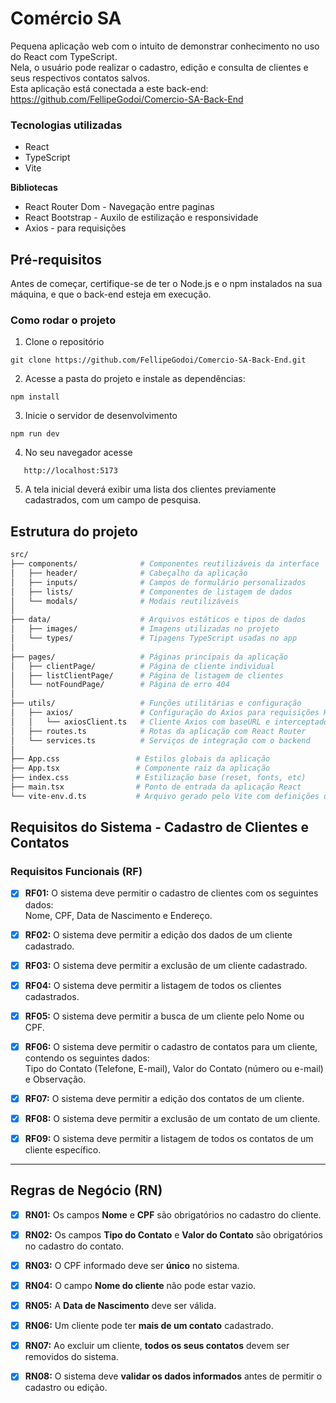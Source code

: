 # Comércio SA
Pequena aplicação web com o intuito de demonstrar conhecimento no uso do React com TypeScript.
<br/> Nela, o usuário pode realizar o cadastro, edição e consulta de clientes e seus respectivos contatos salvos.
<br/> Esta aplicação está conectada a este back-end:
https://github.com/FellipeGodoi/Comercio-SA-Back-End

### Tecnologias utilizadas 
- React
- TypeScript
- Vite

<b>Bibliotecas</b>
- React Router Dom - Navegação entre paginas
- React Bootstrap - Auxilo de estilização e responsividade
- Axios - para requisições

## Pré-requisitos
Antes de começar, certifique-se de ter o Node.js e o npm instalados na sua máquina, e que o back-end esteja em execução.

### Como rodar o projeto

1. Clone o repositório
```
git clone https://github.com/FellipeGodoi/Comercio-SA-Back-End.git
```
2. Acesse a pasta do projeto e instale as dependências:
```
npm install
```
3. Inicie o servidor de desenvolvimento
```
npm run dev
```
4. No seu navegador acesse
```
   http://localhost:5173
```
5. A tela inicial deverá exibir uma lista dos clientes previamente cadastrados, com um campo de pesquisa.

## Estrutura do projeto
```graphql
src/
├── components/              # Componentes reutilizáveis da interface
│   ├── header/              # Cabeçalho da aplicação
│   ├── inputs/              # Campos de formulário personalizados
│   ├── lists/               # Componentes de listagem de dados
│   └── modals/              # Modais reutilizáveis
│
├── data/                    # Arquivos estáticos e tipos de dados
│   ├── images/              # Imagens utilizadas no projeto
│   └── types/               # Tipagens TypeScript usadas no app
│
├── pages/                   # Páginas principais da aplicação
│   ├── clientPage/          # Página de cliente individual
│   ├── listClientPage/      # Página de listagem de clientes
│   └── notFoundPage/        # Página de erro 404
│
├── utils/                   # Funções utilitárias e configuração
│   ├── axios/               # Configuração do Axios para requisições HTTP
│   │   └── axiosClient.ts   # Cliente Axios com baseURL e interceptadores
│   ├── routes.ts            # Rotas da aplicação com React Router
│   └── services.ts          # Serviços de integração com o backend
│
├── App.css                 # Estilos globais da aplicação
├── App.tsx                 # Componente raiz da aplicação
├── index.css               # Estilização base (reset, fonts, etc)
├── main.tsx                # Ponto de entrada da aplicação React
└── vite-env.d.ts           # Arquivo gerado pelo Vite com definições de tipos
```

## Requisitos do Sistema - Cadastro de Clientes e Contatos

### Requisitos Funcionais (RF)

- [x] **RF01:** O sistema deve permitir o cadastro de clientes com os seguintes dados:  
  Nome, CPF, Data de Nascimento e Endereço.

- [x] **RF02:** O sistema deve permitir a edição dos dados de um cliente cadastrado.

- [x] **RF03:** O sistema deve permitir a exclusão de um cliente cadastrado.

- [x] **RF04:** O sistema deve permitir a listagem de todos os clientes cadastrados.

- [x] **RF05:** O sistema deve permitir a busca de um cliente pelo Nome ou CPF.

- [x] **RF06:** O sistema deve permitir o cadastro de contatos para um cliente, contendo os seguintes dados:  
  Tipo do Contato (Telefone, E-mail), Valor do Contato (número ou e-mail) e Observação.

- [x] **RF07:** O sistema deve permitir a edição dos contatos de um cliente.

- [x] **RF08:** O sistema deve permitir a exclusão de um contato de um cliente.

- [x] **RF09:** O sistema deve permitir a listagem de todos os contatos de um cliente específico.

---

##  Regras de Negócio (RN)

- [x] **RN01:** Os campos **Nome** e **CPF** são obrigatórios no cadastro do cliente.

- [x] **RN02:** Os campos **Tipo do Contato** e **Valor do Contato** são obrigatórios no cadastro do contato.

- [x] **RN03:** O CPF informado deve ser **único** no sistema.

- [x] **RN04:** O campo **Nome do cliente** não pode estar vazio.

- [x] **RN05:** A **Data de Nascimento** deve ser válida.

- [x] **RN06:** Um cliente pode ter **mais de um contato** cadastrado.

- [x] **RN07:** Ao excluir um cliente, **todos os seus contatos** devem ser removidos do sistema.

- [x] **RN08:** O sistema deve **validar os dados informados** antes de permitir o cadastro ou edição.



